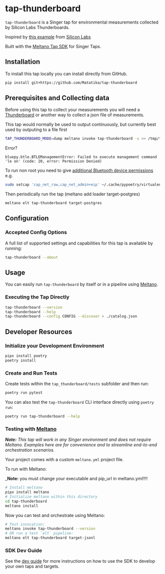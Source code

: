 # tap-thunderboard

`tap-thunderboard` is a Singer tap for environmental measurements collected by Silicon Labs Thunderboards.

Inspired by [this example](https://github.com/siliconlabs/thundercloud) from [Silicon Labs](https://www.silabs.com/community/projects.entry.html/2017/03/08/thunderboard_sensew-Scqr)

Built with the [Meltano Tap SDK](https://sdk.meltano.com) for Singer Taps.


## Installation

To install this tap locally you can install directly from GitHub.

```bash
pip install git+https://github.com/Matatika/tap-thunderboard
```

## Prerequisites and Collecting data

Before using this tap to collect your measurements you will need a [Thunderboard](https://www.silabs.com/development-tools/thunderboard/thunderboard-bg22-kit)
or another way to collect a json file of measurements.

This tap would normally be used to output continuously, but currently best used by outputing to a file first
```bash
TAP_THUNDERBOARD_MODE=dump meltano invoke tap-thunderboard -s >> /tmp/tap-thunderboard/capture.out
```

Error?
```
bluepy.btle.BTLEManagementError: Failed to execute management command 'le on' (code: 20, error: Permission Denied)
```

To run non root you need to give [additional Bluetooth device permissions](https://github.com/IanHarvey/bluepy/issues/313)
e.g.
```bash
sudo setcap 'cap_net_raw,cap_net_admin+eip' ~/.cache/pypoetry/virtualenvs/tap-thunderboard-9pmjHP_S-py3.9/lib/python3.9/site-packages/bluepy/bluepy-helper
```

Then periodically run the tap (meltano add loader target-postgres)
```bash
meltano elt tap-thunderboard target-postgres
```


## Configuration

### Accepted Config Options

A full list of supported settings and capabilities for this
tap is available by running:

```bash
tap-thunderboard --about
```

## Usage

You can easily run `tap-thunderboard` by itself or in a pipeline using [Meltano](https://meltano.com/).

### Executing the Tap Directly

```bash
tap-thunderboard --version
tap-thunderboard --help
tap-thunderboard --config CONFIG --discover > ./catalog.json
```

## Developer Resources

### Initialize your Development Environment

```bash
pipx install poetry
poetry install
```

### Create and Run Tests

Create tests within the `tap_thunderboard/tests` subfolder and
  then run:

```bash
poetry run pytest
```

You can also test the `tap-thunderboard` CLI interface directly using `poetry run`:

```bash
poetry run tap-thunderboard --help
```

### Testing with [Meltano](https://www.meltano.com)

_**Note:** This tap will work in any Singer environment and does not require Meltano.
Examples here are for convenience and to streamline end-to-end orchestration scenarios._

Your project comes with a custom `meltano.yml` project file.

To run with Meltano:

_**Note:** you must change your executable and pip_url in meltano.yml!!!!

```bash
# Install meltano
pipx install meltano
# Initialize meltano within this directory
cd tap-thunderboard
meltano install
```

Now you can test and orchestrate using Meltano:

```bash
# Test invocation:
meltano invoke tap-thunderboard --version
# OR run a test `elt` pipeline:
meltano elt tap-thunderboard target-jsonl
```

### SDK Dev Guide

See the [dev guide](https://sdk.meltano.com/en/latest/dev_guide.html) for more instructions on how to use the SDK to 
develop your own taps and targets.
